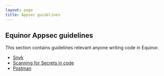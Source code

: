 ```yaml
---
layout: page
title: Appsec guidelines
---
```


## Equinor Appsec guidelines

This section contains guidelines relevant anyone writing code in Equinor.

- [Snyk](../snyk/)
- [Scanning for Secrets in code](secret-scanning)
- [Postman](postman)